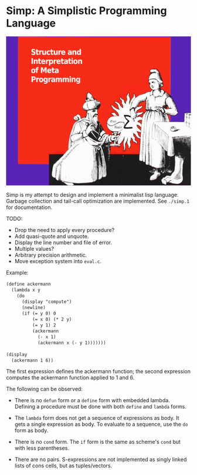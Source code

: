 # Simp: A Simplistic Programming Language

![A wizard kneeling in front of a down pointing witch](./simp.png)

Simp is my attempt to design and implement a minimalist lisp language.
Garbage collection and tail-call optimization are implemented.
See `./simp.1` for documentation.

TODO:
* Drop the need to apply every procedure?
* Add quasi-quote and unquote.
* Display the line number and file of error.
* Multiple values?
* Arbitrary precision arithmetic.
* Move exception system into `eval.c`.

Example:

```
(define ackermann
  (lambda x y
    (do
      (display "compute")
      (newline)
      (if (= y 0) 0
          (= x 0) (* 2 y)
          (= y 1) 2
          (ackermann
            (- x 1)
            (ackermann x (- y 1)))))))

(display
  (ackermann 1 6))
```

The first expression defines the ackermann function; the second
expression computes the ackermann function applied to 1 and 6.

The following can be observed:

* There is no `defun` form or a `define` form with embedded lambda.
  Defining a procedure must be done with both `define` and `lambda`
  forms.

* The `lambda` form does not get a sequence of expressions as body.  It
  gets a single expression as body.  To evaluate to a sequence, use the
  `do` form as body.

* There is no `cond` form. The `if` form is the same as scheme's `cond`
  but with less parentheses.

* There are no pairs.  S-expressions are not implemented as singly
  linked lists of cons cells, but as tuples/vectors.
